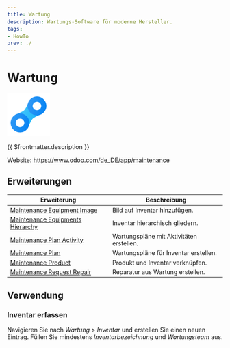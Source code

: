 ```yaml
---
title: Wartung
description: Wartungs-Software für moderne Hersteller.
tags:
- HowTo
prev: ./
---
```

# Wartung
![icons_odoo_maintenance](assets/icons_odoo_maintenance.png)

{{ $frontmatter.description }}

Website: <https://www.odoo.com/de_DE/app/maintenance>

## Erweiterungen

| Erweiterung                                                                 | Beschreibung                             |
| --------------------------------------------------------------------------- | ---------------------------------------- |
| [Maintenance Equipment Image](Maintenance%20Equipment%20Image.md)           | Bild auf Inventar hinzufügen.            |
| [Maintenance Equipments Hierarchy](Maintenance%20Equipments%20Hierarchy.md) | Inventar hierarchisch gliedern.          |
| [Maintenance Plan Activity](Maintenance%20Plan%20Activity.md)               | Wartungspläne mit Aktivitäten erstellen. |
| [Maintenance Plan](Maintenance%20Plan.md)                                   | Wartungspläne für Inventar erstellen.    |
| [Maintenance Product](Maintenance%20Product.md)                             | Produkt und Inventar verknüpfen.         |
| [Maintenance Request Repair](Maintenance%20Request%20Repair.md)             | Reparatur aus Wartung erstellen.         |

## Verwendung

### Inventar erfassen

Navigieren Sie nach *Wartung > Inventar* und erstellen Sie einen neuen Eintrag. Füllen Sie mindestens *Inventarbezeichnung* und *Wartungsteam* aus.
